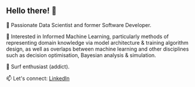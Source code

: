 ## Hello there! 👋  

🚀 Passionate Data Scientist and former Software Developer.  

🔬 Interested in Informed Machine Learning, particularly methods of representing domain knowledge via model architecture & training algorithm design, as well as overlaps between machine learning and other disciplines such as decision optimisation, Bayesian analysis & simulation.  

🌊 Surf enthusiast (addict).  

📫 Let's connect: [LinkedIn](https://www.linkedin.com/in/mattdawkinsdataai/)  


